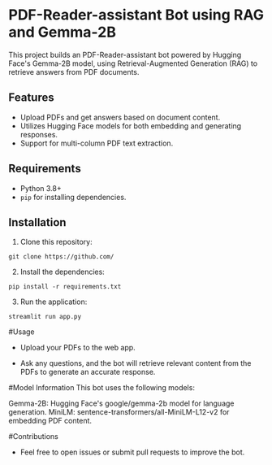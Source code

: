# PDF-Reader-assistant Bot using RAG and Gemma-2B

This project builds an PDF-Reader-assistant bot powered by Hugging Face's Gemma-2B model, using Retrieval-Augmented Generation (RAG) to retrieve answers from PDF documents.

## Features

- Upload PDFs and get answers based on document content.
- Utilizes Hugging Face models for both embedding and generating responses.
- Support for multi-column PDF text extraction.

## Requirements

- Python 3.8+
- `pip` for installing dependencies.

## Installation

1. Clone this repository:


``git clone https://github.com/``



2. Install the dependencies:

``pip install -r requirements.txt``

3. Run the application:

``streamlit run app.py``

#Usage
* Upload your PDFs to the web app.

* Ask any questions, and the bot will retrieve relevant content from the PDFs to generate an accurate response.


#Model Information
This bot uses the following models:

Gemma-2B: Hugging Face's google/gemma-2b model for language generation.
MiniLM: sentence-transformers/all-MiniLM-L12-v2 for embedding PDF content.

#Contributions

* Feel free to open issues or submit pull requests to improve the bot.


